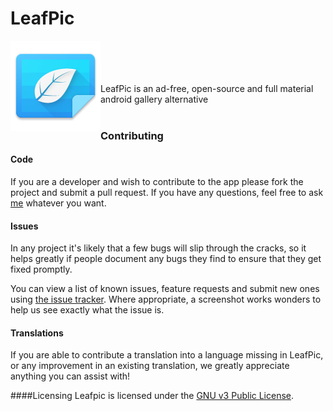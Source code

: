 # LeafPic
<img src="app/src/main/res/mipmap-xxhdpi/ic_launcher.png" align="left" > </br></br></br></br>LeafPic is an ad-free, open-source and full material android gallery alternative
</br></br>
### Contributing

#### Code

If you are a developer and wish to contribute to the app please fork the project
and submit a pull request.
If you have any questions, feel free to ask [me](mailto:dnld.sht@gmail.com) whatever you want.

#### Issues

In any project it's likely that a few bugs will slip through the cracks, so it
helps greatly if people document any bugs they find to ensure that they get
fixed promptly.

You can view a list of known issues, feature requests and submit new ones using [the issue tracker](
https://github.com/DNLDsht/LeafPic/issues).
Where appropriate, a screenshot works wonders to help us see exactly what the
issue is.

#### Translations

If you are able to contribute a translation into a language missing in LeafPic,
or any improvement in an existing translation, we greatly
appreciate anything you can assist with!

####Licensing
Leafpic is licensed under the [GNU v3 Public License](https://github.com/DNLDsht/LeafPic/blob/master/LICENSE).



